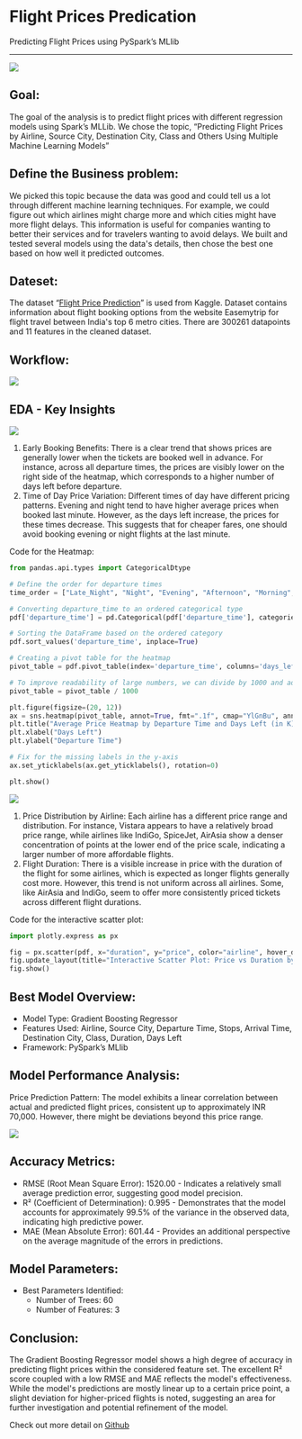 # Flight Prices Predication
Predicting Flight Prices using PySpark’s MLlib

---
<img src="../images/fligh-price-pred/flight-price-pred.gif?raw=true"/>

## Goal:
The goal of the analysis is to predict flight prices with different regression models using Spark’s MLLib.  We chose the topic, “Predicting Flight Prices by Airline, Source City, Destination City, Class and Others Using Multiple Machine Learning Models” 

## Define the Business problem:
We picked this topic because the data was good and could tell us a lot through different machine learning techniques. For example, we could figure out which airlines might charge more and which cities might have more flight delays. This information is useful for companies wanting to better their services and for travelers wanting to avoid delays. We built and tested several models using the data's details, then chose the best one based on how well it predicted outcomes.

## Dateset:
The dataset “[Flight Price Prediction](https://www.kaggle.com/datasets/shubhambathwal/flight-price-prediction/data)” is used from Kaggle. Dataset contains information about flight booking options from the website Easemytrip for flight travel between India's top 6 metro cities. There are 300261 datapoints and 11 features in the cleaned dataset.

## Workflow:
<img src="../images/fligh-price-pred/workflow.png"/>

## EDA - Key Insights
<img src="../images/fligh-price-pred/period-heatmap.png?raw=true"/>

1. Early Booking Benefits: There is a clear trend that shows prices are generally lower when the tickets are booked well in advance. For instance, across all departure times, the prices are visibly lower on the right side of the heatmap, which corresponds to a higher number of days left before departure.
2. Time of Day Price Variation: Different times of day have different pricing patterns. Evening and night tend to have higher average prices when booked last minute. However, as the days left increase, the prices for these times decrease. This suggests that for cheaper fares, one should avoid booking evening or night flights at the last minute.

Code for the Heatmap:
```Python
from pandas.api.types import CategoricalDtype

# Define the order for departure times
time_order = ["Late_Night", "Night", "Evening", "Afternoon", "Morning", "Early_Morning"]

# Converting departure_time to an ordered categorical type
pdf['departure_time'] = pd.Categorical(pdf['departure_time'], categories=time_order, ordered=True)

# Sorting the DataFrame based on the ordered category
pdf.sort_values('departure_time', inplace=True)

# Creating a pivot table for the heatmap
pivot_table = pdf.pivot_table(index='departure_time', columns='days_left', values='price', aggfunc='mean')

# To improve readability of large numbers, we can divide by 1000 and add 'K' to represent thousands
pivot_table = pivot_table / 1000

plt.figure(figsize=(20, 12))
ax = sns.heatmap(pivot_table, annot=True, fmt=".1f", cmap="YlGnBu", annot_kws={"size": 7})
plt.title("Average Price Heatmap by Departure Time and Days Left (in K)")
plt.xlabel("Days Left")
plt.ylabel("Departure Time")

# Fix for the missing labels in the y-axis
ax.set_yticklabels(ax.get_yticklabels(), rotation=0)

plt.show()
```
<img src="../images/fligh-price-pred/price-vs-duration.png"/>

1. Price Distribution by Airline: Each airline has a different price range and distribution. For instance, Vistara appears to have a relatively broad price range, while airlines like IndiGo, SpiceJet, AirAsia show a denser concentration of points at the lower end of the price scale, indicating a larger number of more affordable flights.
2. Flight Duration: There is a visible increase in price with the duration of the flight for some airlines, which is expected as longer flights generally cost more. However, this trend is not uniform across all airlines. Some, like AirAsia and IndiGo, seem to offer more consistently priced tickets across different flight durations.

Code for the interactive scatter plot:
```Python
import plotly.express as px

fig = px.scatter(pdf, x="duration", y="price", color="airline", hover_data=['days_left'])
fig.update_layout(title="Interactive Scatter Plot: Price vs Duration by Airline")
fig.show()
```

## Best Model Overview:
 - Model Type: Gradient Boosting Regressor
 - Features Used: Airline, Source City, Departure Time, Stops, Arrival Time, Destination City, Class, Duration, Days Left
 - Framework: PySpark’s MLlib

## Model Performance Analysis:
Price Prediction Pattern: The model exhibits a linear correlation between actual and predicted flight prices, consistent up to approximately INR 70,000. However, there might be deviations beyond this price range.

<img src="../images/fligh-price-pred/prediction-vs-actual.png?raw=true"/>

## Accuracy Metrics:
 - RMSE (Root Mean Square Error): 1520.00 - Indicates a relatively small average prediction error, suggesting good model precision.
 - R² (Coefficient of Determination): 0.995 - Demonstrates that the model accounts for approximately 99.5% of the variance in the observed data, indicating high predictive power.
 - MAE (Mean Absolute Error): 601.44 - Provides an additional perspective on the average magnitude of the errors in predictions.

## Model Parameters:
 - Best Parameters Identified:
   - Number of Trees: 60
   - Number of Features: 3

## Conclusion:
The Gradient Boosting Regressor model shows a high degree of accuracy in predicting flight prices within the considered feature set. The excellent R² score coupled with a low RMSE and MAE reflects the model's effectiveness. While the model's predictions are mostly linear up to a certain price point, a slight deviation for higher-priced flights is noted, suggesting an area for further investigation and potential refinement of the model.

Check out more detail on [Github](https://github.com/LarryChenCode/flight_fare_prediction_using_pyspark_mllib)